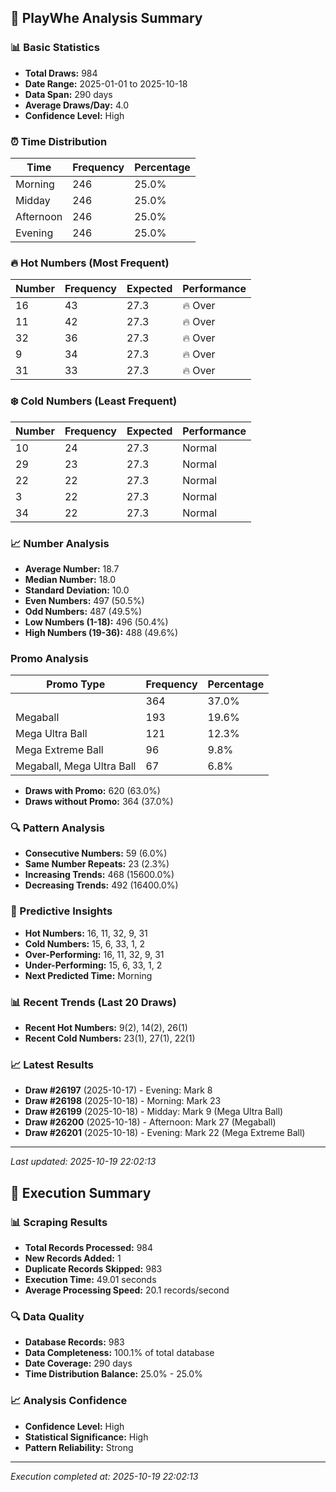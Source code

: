 
## 🎯 PlayWhe Analysis Summary

### 📊 Basic Statistics
- **Total Draws:** 984
- **Date Range:** 2025-01-01 to 2025-10-18
- **Data Span:** 290 days
- **Average Draws/Day:** 4.0
- **Confidence Level:** High

### ⏰ Time Distribution
| Time | Frequency | Percentage |
|------|-----------|------------|
| Morning | 246 | 25.0% |
| Midday | 246 | 25.0% |
| Afternoon | 246 | 25.0% |
| Evening | 246 | 25.0% |

### 🔥 Hot Numbers (Most Frequent)
| Number | Frequency | Expected | Performance |
|--------|-----------|----------|-------------|
| 16 | 43 | 27.3 | 🔥 Over |
| 11 | 42 | 27.3 | 🔥 Over |
| 32 | 36 | 27.3 | 🔥 Over |
| 9 | 34 | 27.3 | 🔥 Over |
| 31 | 33 | 27.3 | 🔥 Over |

### ❄️ Cold Numbers (Least Frequent)
| Number | Frequency | Expected | Performance |
|--------|-----------|----------|-------------|
| 10 | 24 | 27.3 | Normal |
| 29 | 23 | 27.3 | Normal |
| 22 | 22 | 27.3 | Normal |
| 3 | 22 | 27.3 | Normal |
| 34 | 22 | 27.3 | Normal |

### 📈 Number Analysis
- **Average Number:** 18.7
- **Median Number:** 18.0
- **Standard Deviation:** 10.0
- **Even Numbers:** 497 (50.5%)
- **Odd Numbers:** 487 (49.5%)
- **Low Numbers (1-18):** 496 (50.4%)
- **High Numbers (19-36):** 488 (49.6%)

###  Promo Analysis
| Promo Type | Frequency | Percentage |
|------------|-----------|------------|
|  | 364 | 37.0% |
| Megaball | 193 | 19.6% |
| Mega Ultra Ball | 121 | 12.3% |
| Mega Extreme Ball | 96 | 9.8% |
| Megaball, Mega Ultra Ball | 67 | 6.8% |
- **Draws with Promo:** 620 (63.0%)
- **Draws without Promo:** 364 (37.0%)

### 🔍 Pattern Analysis
- **Consecutive Numbers:** 59 (6.0%)
- **Same Number Repeats:** 23 (2.3%)
- **Increasing Trends:** 468 (15600.0%)
- **Decreasing Trends:** 492 (16400.0%)

### 🔮 Predictive Insights
- **Hot Numbers:** 16, 11, 32, 9, 31
- **Cold Numbers:** 15, 6, 33, 1, 2
- **Over-Performing:** 16, 11, 32, 9, 31
- **Under-Performing:** 15, 6, 33, 1, 2
- **Next Predicted Time:** Morning

### 📊 Recent Trends (Last 20 Draws)
- **Recent Hot Numbers:** 9(2), 14(2), 26(1)
- **Recent Cold Numbers:** 23(1), 27(1), 22(1)

### 📈 Latest Results
- **Draw #26197** (2025-10-17) - Evening: Mark 8 
- **Draw #26198** (2025-10-18) - Morning: Mark 23 
- **Draw #26199** (2025-10-18) - Midday: Mark 9 (Mega Ultra Ball)
- **Draw #26200** (2025-10-18) - Afternoon: Mark 27 (Megaball)
- **Draw #26201** (2025-10-18) - Evening: Mark 22 (Mega Extreme Ball)

---
*Last updated: 2025-10-19 22:02:13*

## 🚀 Execution Summary

### 📊 Scraping Results
- **Total Records Processed:** 984
- **New Records Added:** 1
- **Duplicate Records Skipped:** 983
- **Execution Time:** 49.01 seconds
- **Average Processing Speed:** 20.1 records/second

### 🔍 Data Quality
- **Database Records:** 983
- **Data Completeness:** 100.1% of total database
- **Date Coverage:** 290 days
- **Time Distribution Balance:** 25.0% - 25.0%

### 📈 Analysis Confidence
- **Confidence Level:** High
- **Statistical Significance:** High
- **Pattern Reliability:** Strong

---
*Execution completed at: 2025-10-19 22:02:13*
